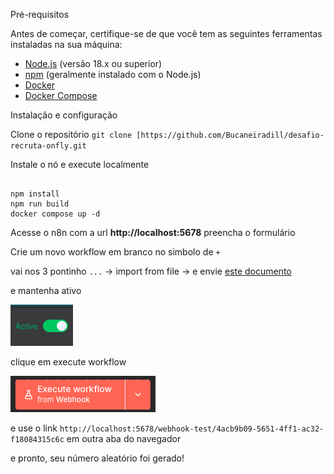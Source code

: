 Pré-requisitos

Antes de começar, certifique-se de que você tem as seguintes ferramentas instaladas na sua máquina:

* [Node.js](https://nodejs.org/en/) (versão 18.x ou superior)
* [npm](https://www.npmjs.com/) (geralmente instalado com o Node.js)
* [Docker](https://www.docker.com/products/docker-desktop/)
* [Docker Compose](https://docs.docker.com/compose/install/)

Instalação e configuração

Clone o repositório `git clone [https://github.com/Bucaneiradill/desafio-recruta-onfly.git`

Instale o nó e execute localmente

```

npm install
npm run build
docker compose up -d
```

Acesse o n8n com a url **http://localhost:5678** preencha o formulário

Crie um novo workflow em branco no simbolo de `+`

vai nos 3 pontinho `...` -> import from file -> e envie [este documento ](https://drive.google.com/file/d/1_PxKti5f7toQwEhLwPwbtOs3k2NtgMVj/view?usp=sharing)

e mantenha ativo

![1758766965392](images/tutorial/1758766965392.png)

clique em execute workflow

![1758767012618](images/tutorial/1758767012618.png)

e use o link `http://localhost:5678/webhook-test/4acb9b09-5651-4ff1-ac32-f18084315c6c` em outra aba do navegador

e pronto, seu número aleatório foi gerado!
